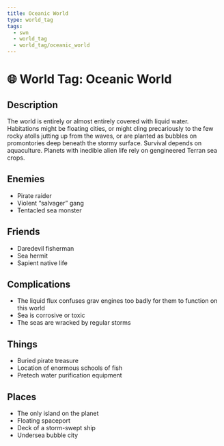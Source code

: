 ```yaml
---
title: Oceanic World
type: world_tag
tags:
  - swn
  - world_tag
  - world_tag/oceanic_world
---
```

# 🌐 World Tag: Oceanic World

## Description
The world is entirely or almost entirely covered with liquid water. Habitations might be floating cities, or might cling precariously to the few rocky atolls jutting up from the waves, or are planted as bubbles on promontories deep beneath the stormy surface. Survival depends on aquaculture. Planets with inedible alien life rely on gengineered Terran sea crops.
## Enemies
- Pirate raider
- Violent “salvager” gang
- Tentacled sea monster

## Friends
- Daredevil fisherman
- Sea hermit
- Sapient native life

## Complications
- The liquid flux confuses grav engines too badly for them to function on this world
- Sea is corrosive or toxic
- The seas are wracked by regular storms

## Things
- Buried pirate treasure
- Location of enormous schools of fish
- Pretech water purification equipment

## Places
- The only island on the planet
- Floating spaceport
- Deck of a storm-swept ship
- Undersea bubble city

